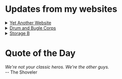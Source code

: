 # Updates from my websites

<details><summary> <a href="https://www.amon-hen.com">Yet Another Website</a> </summary>

* <a href="https://www.amon-hen.com/television/4632">MST3K 0206 – Ring of Terror</a>
* <a href="https://www.amon-hen.com/computing/internet/www/435">Quote of the Day</a>
* <a href="https://www.amon-hen.com/politics/34598">Deferred Prosecution Agreements</a>
* <a href="https://www.amon-hen.com/television/5816">MST3K Short 0912 – Robot Rumpus</a>
* <a href="https://www.amon-hen.com/chappells-show/34589">USCGC Taney</a>
* <a href="https://www.amon-hen.com/movies/34573">Monster a Go-Go (1965)</a>
* <a href="https://www.amon-hen.com/music/34562">Piano Phase</a>
* <a href="https://www.amon-hen.com/computing/internet/www/34570">The only good websites…</a>
* <a href="https://www.amon-hen.com/food/34556">Mmmm, Stitching Humiliation</a>
* <a href="https://www.amon-hen.com/television/8680">MST3K 0205 – Rocket Attack USA</a>
</details>

<details><summary> <a href="https://www.drum-corps.net">Drum and Bugle Corps</a> </summary>

* <a href="https://www.drum-corps.net/scores/dci/4000">2025 DCI Open Class World Championship Finals</a>
* <a href="https://www.drum-corps.net/scores/dci/3992">2025 DCI Open Class World Championship Prelims</a>
* <a href="https://www.drum-corps.net/scores/dci/3989">Innovations In Brass (2025)</a>
* <a href="https://www.drum-corps.net/scores/dci/3986">DCI Lake Erie (2025)</a>
* <a href="https://www.drum-corps.net/scores/dci/3983">DCI Pittsburgh (2025)</a>
* <a href="https://www.drum-corps.net/scores/dci/3979">Big Sounds in Motion (2025)</a>
* <a href="https://www.drum-corps.net/scores/dci/3975">DCI Williamsport (2025)</a>
* <a href="https://www.drum-corps.net/scores/dci/3972">DCI Michigan  (2025)</a>
* <a href="https://www.drum-corps.net/scores/dci/3969">DCI Eastern Classic – Saturday (2025)</a>
* <a href="https://www.drum-corps.net/news/3965">Drum Corps World – August 1, 2025</a>
</details>

<details><summary> <a href="https://www.storage-b.com">Storage B</a> </summary>

* <a href="https://www.storage-b.com/ai/1105">Not Even Close</a>
* <a href="https://www.storage-b.com/math-numerical-analysis/1081">Crummy Code from Copilot</a>
* <a href="https://www.storage-b.com/humor/1067">Meeting Driven Development</a>
* <a href="https://www.storage-b.com/c/1057">CLion Is Now Free for Non-Commercial Use</a>
* <a href="https://www.storage-b.com/humor/1052">Programmers Then and Now</a>
* <a href="https://www.storage-b.com/c/1050">Strategies for Developing Safety-Critical Software in C++</a>
* <a href="https://www.storage-b.com/ai/1048">What trillion-dollar problem is AI trying to solve?</a>
* <a href="https://www.storage-b.com/math-numerical-analysis/1036">Hypot</a>
* <a href="https://www.storage-b.com/c/1015">Uploading Consciousness</a>
* <a href="https://www.storage-b.com/humor/1003">SCRUM: An Honest Ad</a>
</details>

# Quote of the Day
<p><em>We're not your classic heros.  We're the other guys.</em><br /> -- The Shoveler</p>